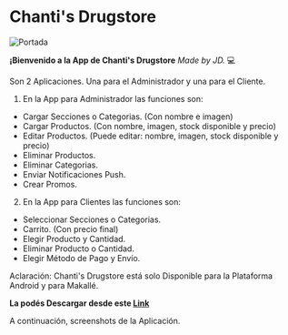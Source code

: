 # **Chanti's Drugstore**
![Portada](https://user-images.githubusercontent.com/96133436/178121510-d5907e50-f076-439e-94e1-c50138923c93.jpg)

**¡Bienvenido a la App de Chanti's Drugstore** *Made by JD.* :computer:

Son 2 Aplicaciones. Una para el Administrador y una para el Cliente.

1. En la App para Administrador las funciones son:
  - Cargar Secciones o Categorias. (Con nombre e imagen)
  - Cargar Productos. (Con nombre, imagen, stock disponible y precio)
  - Editar Productos. (Puede editar: nombre, imagen, stock disponible y precio)
  - Eliminar Productos.
  - Eliminar Categorias.
  - Enviar Notificaciones Push.
  - Crear Promos.

2. En la App para Clientes las funciones son:
  - Seleccionar Secciones o Categorias.
  - Carrito. (Con precio final)
  - Elegir Producto y Cantidad.
  - Eliminar Producto o Cantidad.
  - Elegir Método de Pago y Envío.
  
Aclaración: Chanti's Drugstore está solo Disponible para la Plataforma Android y para Makallé.

**La podés Descargar desde este [Link](https://archive.org/download/chantis-oficial-v-13/ChantisOficialV13.apk)**

A continuación, screenshots de la Aplicación.
